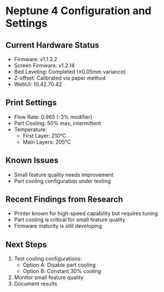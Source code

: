 # Neptune 4 Configuration and Settings

## Current Hardware Status
- Firmware: v1.1.3.2
- Screen Firmware: v1.2.14
- Bed Leveling: Completed (±0.05mm variance)
- Z-offset: Calibrated via paper method
- WebUI: 10.42.70.42

## Print Settings
- Flow Rate: 0.965 (-3% modifier)
- Part Cooling: 50% max, intermittent
- Temperature: 
  - First Layer: 210°C
  - Main Layers: 205°C

## Known Issues
- Small feature quality needs improvement
- Part cooling configuration under testing

## Recent Findings from Research
- Printer known for high-speed capability but requires tuning
- Part cooling is critical for small feature quality
- Firmware maturity is still developing

## Next Steps
1. Test cooling configurations:
   - Option A: Disable part cooling
   - Option B: Constant 30% cooling
2. Monitor small feature quality
3. Document results